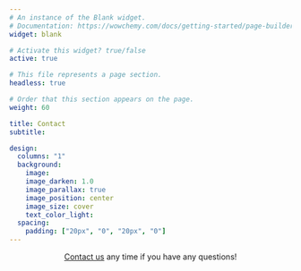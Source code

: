 ```yaml
---
# An instance of the Blank widget.
# Documentation: https://wowchemy.com/docs/getting-started/page-builder/
widget: blank

# Activate this widget? true/false
active: true

# This file represents a page section.
headless: true

# Order that this section appears on the page.
weight: 60

title: Contact
subtitle:

design:
  columns: "1"
  background:
    image: 
    image_darken: 1.0
    image_parallax: true
    image_position: center
    image_size: cover
    text_color_light: 
  spacing:
    padding: ["20px", "0", "20px", "0"]
---
```



<div style="text-align: center;">
<a href="mailto:
chenyiran.robin@bytedance.com">Contact us</a> any time if you have any questions!
</div>
